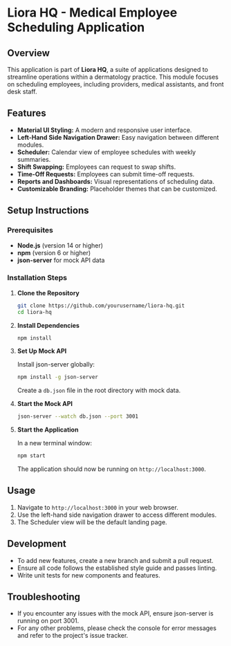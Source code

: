 # Liora HQ - Medical Employee Scheduling Application

## Overview

This application is part of **Liora HQ**, a suite of applications designed to streamline operations within a dermatology practice. This module focuses on scheduling employees, including providers, medical assistants, and front desk staff.

## Features

- **Material UI Styling:** A modern and responsive user interface.
- **Left-Hand Side Navigation Drawer:** Easy navigation between different modules.
- **Scheduler:** Calendar view of employee schedules with weekly summaries.
- **Shift Swapping:** Employees can request to swap shifts.
- **Time-Off Requests:** Employees can submit time-off requests.
- **Reports and Dashboards:** Visual representations of scheduling data.
- **Customizable Branding:** Placeholder themes that can be customized.

## Setup Instructions

### Prerequisites

- **Node.js** (version 14 or higher)
- **npm** (version 6 or higher)
- **json-server** for mock API data

### Installation Steps

1. **Clone the Repository**

   ```bash
   git clone https://github.com/yourusername/liora-hq.git
   cd liora-hq

2. **Install Dependencies**

   ```bash
   npm install
   ```

3. **Set Up Mock API**

   Install json-server globally:
   ```bash
   npm install -g json-server
   ```

   Create a `db.json` file in the root directory with mock data.

4. **Start the Mock API**

   ```bash
   json-server --watch db.json --port 3001
   ```

5. **Start the Application**

   In a new terminal window:
   ```bash
   npm start
   ```

   The application should now be running on `http://localhost:3000`.

## Usage

1. Navigate to `http://localhost:3000` in your web browser.
2. Use the left-hand side navigation drawer to access different modules.
3. The Scheduler view will be the default landing page.

## Development

- To add new features, create a new branch and submit a pull request.
- Ensure all code follows the established style guide and passes linting.
- Write unit tests for new components and features.

## Troubleshooting

- If you encounter any issues with the mock API, ensure json-server is running on port 3001.
- For any other problems, please check the console for error messages and refer to the project's issue tracker.


